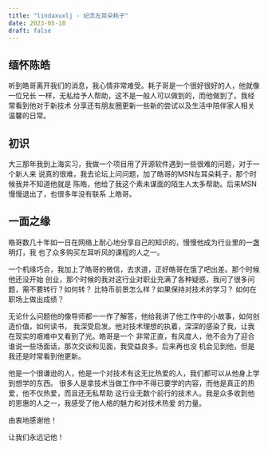 ```yaml
--- 
title: "lindaxuxlj - 纪念左耳朵耗子"
date: 2023-05-18
draft: false
---
```

## 缅怀陈皓

听到皓哥离开我们的消息，我心情非常难受。耗子哥是一个很好很好的人，他就像一位兄长
一样，无私给予人帮助，这不是一般人可以做到的，而他做到了。我经常看到他对于新技术
分享还有朋友圈更新一些新的尝试以及生活中陪伴家人相关温馨的日常。

## 初识
大三那年我到上海实习，我做一个项目用了开源软件遇到一些很难的问题，对于一个新人来
说真的很难，我去论坛上问问题，加了皓哥的MSN左耳朵耗子，那个时候我并不知道他就是
陈皓，他给了我这个素未谋面的陌生人太多帮助。后来MSN慢慢退出了，也很多年没有联系
上皓哥。


## 一面之缘
皓哥数几十年如一日在网络上耐心地分享自己的知识的，慢慢他成为行业里的一盏明灯，我
也了众多购买左耳听风的课程的人之一。 

一个机缘巧合，我加上了皓哥的微信，去求道，正好皓哥在饿了吧出差。那个时候他还没开始
创业，那个时候的我对这行业对职业充满了各种疑惑，我问了很多问题，需不要转行？如何转？
比特币前景怎么样？如果保持对技术的学习？ 如何在职场上做出成绩？

无论什么问题他的像导师都一一作了解答，他给我讲了他工作中的小故事，如何创造价值，如何读书，
我深受启发。他对技术理想的执着，深深的感染了我，让我在现实的艰难中又看到了光。皓哥是一个
非常正直，有风度人，他不会为了迎合谁说一些场面话，那次交谈和见面，我受益良多。后来再也没
机会见到他，但是我还是时常看到他更新。

他是一个很谦逊的人，他是一个对技术有这无比热爱的人，我们都可以从他身上学到想学的东西。
很多人是拿技术当做工作中不得已要学的内容，而他是真正的热爱，他不仅热爱，而且还无私帮助
这行业无数个前行的技术人。我是众多收到他的恩惠的人之一，我感受了他人格的魅力和对技术热爱
的力量。

由衷地感谢他！

让我们永远记他！
